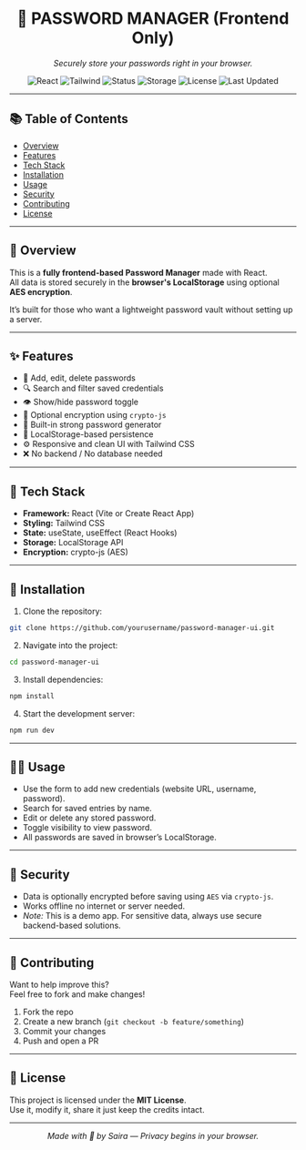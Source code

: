 <div align="center">

# 🔐 PASSWORD MANAGER (Frontend Only)

*Securely store your passwords  right in your browser.*

![React](https://img.shields.io/badge/Built%20With-React-61DAFB?logo=react)
![Tailwind](https://img.shields.io/badge/UI-TailwindCSS-38B2AC?logo=tailwindcss)
![Status](https://img.shields.io/badge/Type-Frontend--Only-orange)
![Storage](https://img.shields.io/badge/Data-LocalStorage-blue)
![License](https://img.shields.io/badge/License-MIT-green)
![Last Updated](https://img.shields.io/badge/Last%20Update-July%202025-lightgrey)

</div>

---

## 📚 Table of Contents

- [Overview](#overview)
- [Features](#features)
- [Tech Stack](#tech-stack)
- [Installation](#installation)
- [Usage](#usage)
- [Security](#security)
- [Contributing](#contributing)
- [License](#license)

---

## 📖 Overview

This is a **fully frontend-based Password Manager** made with React.  
All data is stored securely in the **browser's LocalStorage** using optional **AES encryption**.

It’s built for those who want a lightweight password vault without setting up a server.

---

## ✨ Features

- 📝 Add, edit, delete passwords
- 🔍 Search and filter saved credentials
- 👁️ Show/hide password toggle
- 🔐 Optional encryption using `crypto-js`
- 🧠 Built-in strong password generator
- 💾 LocalStorage-based persistence
- ⚙️ Responsive and clean UI with Tailwind CSS
- ❌ No backend / No database needed


---

## 🧰 Tech Stack

- **Framework:** React (Vite or Create React App)
- **Styling:** Tailwind CSS
- **State:** useState, useEffect (React Hooks)
- **Storage:** LocalStorage API
- **Encryption:** crypto-js (AES)

---

## 🚀 Installation

1. Clone the repository:

```bash
git clone https://github.com/yourusername/password-manager-ui.git
```

2. Navigate into the project:

```bash
cd password-manager-ui
```

3. Install dependencies:

```bash
npm install
```

4. Start the development server:

```bash
npm run dev
```

---

## 🧑‍💻 Usage

- Use the form to add new credentials (website URL, username, password).
- Search for saved entries by name.
- Edit or delete any stored password.
- Toggle visibility to view password.
- All passwords are saved in browser’s LocalStorage.

---

## 🔐 Security

- Data is optionally encrypted before saving using `AES` via `crypto-js`.
- Works offline  no internet or server needed.
- *Note:* This is a demo app. For sensitive data, always use secure backend-based solutions.

---

## 🤝 Contributing

Want to help improve this?  
Feel free to fork and make changes!

1. Fork the repo  
2. Create a new branch (`git checkout -b feature/something`)  
3. Commit your changes  
4. Push and open a PR

---

## 📄 License

This project is licensed under the **MIT License**.  
Use it, modify it, share it  just keep the credits intact.

---

<div align="center">

_Made with 💙 by Saira — Privacy begins in your browser._

</div>
